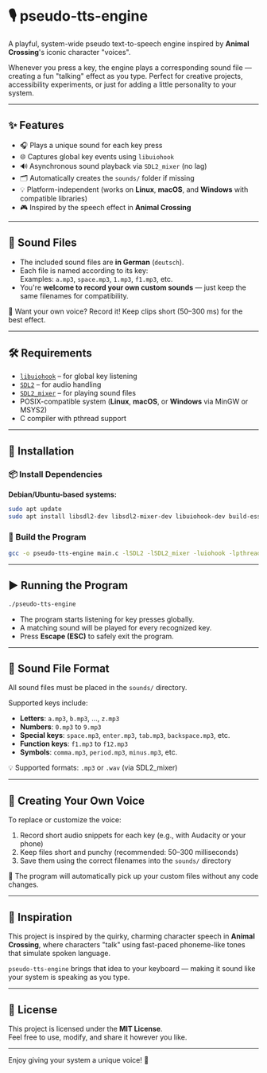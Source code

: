 # 🎙️ pseudo-tts-engine

A playful, system-wide pseudo text-to-speech engine inspired by **Animal Crossing**'s iconic character "voices".

Whenever you press a key, the engine plays a corresponding sound file — creating a fun "talking" effect as you type. Perfect for creative projects, accessibility experiments, or just for adding a little personality to your system.

---

## ✨ Features

- 🎧 Plays a unique sound for each key press  
- 🌐 Captures global key events using `libuiohook`  
- 🔊 Asynchronous sound playback via `SDL2_mixer` (no lag)  
- 🗂️ Automatically creates the `sounds/` folder if missing  
- 💡 Platform-independent (works on **Linux**, **macOS**, and **Windows** with compatible libraries)  
- 🎮 Inspired by the speech effect in **Animal Crossing**

---

## 📁 Sound Files

- The included sound files are **in German** (`deutsch`).  
- Each file is named according to its key:  
  Examples: `a.mp3`, `space.mp3`, `1.mp3`, `f1.mp3`, etc.  
- You're **welcome to record your own custom sounds** — just keep the same filenames for compatibility.

🎤 Want your own voice? Record it! Keep clips short (50–300 ms) for the best effect.

---

## 🛠️ Requirements

- [`libuiohook`](https://github.com/kwhat/libuiohook) – for global key listening  
- [`SDL2`](https://www.libsdl.org/) – for audio handling  
- [`SDL2_mixer`](https://www.libsdl.org/projects/SDL_mixer/) – for playing sound files  
- POSIX-compatible system (**Linux**, **macOS**, or **Windows** via MinGW or MSYS2)  
- C compiler with pthread support

---

## 🧱 Installation

### 📦 Install Dependencies

**Debian/Ubuntu-based systems:**

```bash
sudo apt update
sudo apt install libsdl2-dev libsdl2-mixer-dev libuiohook-dev build-essential
```

### 🔨 Build the Program

```bash
gcc -o pseudo-tts-engine main.c -lSDL2 -lSDL2_mixer -luiohook -lpthread
```

---

## ▶️ Running the Program

```bash
./pseudo-tts-engine
```

- The program starts listening for key presses globally.  
- A matching sound will be played for every recognized key.  
- Press **Escape (ESC)** to safely exit the program.

---

## 🎵 Sound File Format

All sound files must be placed in the `sounds/` directory.

Supported keys include:

- **Letters**: `a.mp3`, `b.mp3`, ..., `z.mp3`  
- **Numbers**: `0.mp3` to `9.mp3`  
- **Special keys**: `space.mp3`, `enter.mp3`, `tab.mp3`, `backspace.mp3`, etc.  
- **Function keys**: `f1.mp3` to `f12.mp3`  
- **Symbols**: `comma.mp3`, `period.mp3`, `minus.mp3`, etc.

💡 Supported formats: `.mp3` or `.wav` (via SDL2_mixer)

---

## 🎤 Creating Your Own Voice

To replace or customize the voice:

1. Record short audio snippets for each key (e.g., with Audacity or your phone)  
2. Keep files short and punchy (recommended: 50–300 milliseconds)  
3. Save them using the correct filenames into the `sounds/` directory  

🔁 The program will automatically pick up your custom files without any code changes.

---

## 🐾 Inspiration

This project is inspired by the quirky, charming character speech in **Animal Crossing**, where characters "talk" using fast-paced phoneme-like tones that simulate spoken language.

`pseudo-tts-engine` brings that idea to your keyboard — making it sound like your system is speaking as you type.

---

## 📜 License

This project is licensed under the **MIT License**.  
Feel free to use, modify, and share it however you like.

---

Enjoy giving your system a unique voice! 🎉
